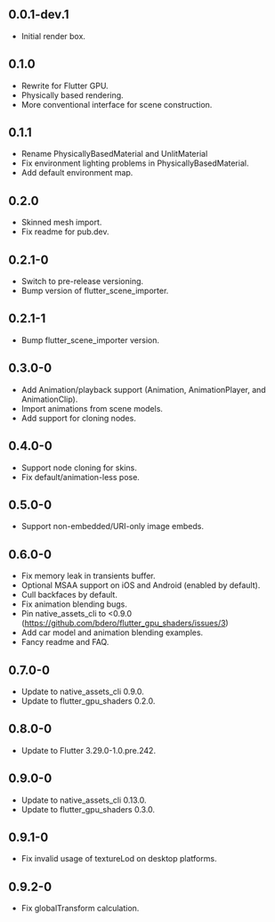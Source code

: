 ## 0.0.1-dev.1

* Initial render box.

## 0.1.0

* Rewrite for Flutter GPU.
* Physically based rendering.
* More conventional interface for scene construction.

## 0.1.1

* Rename PhysicallyBasedMaterial and UnlitMaterial
* Fix environment lighting problems in PhysicallyBasedMaterial.
* Add default environment map.

## 0.2.0

* Skinned mesh import.
* Fix readme for pub.dev.

## 0.2.1-0

* Switch to pre-release versioning.
* Bump version of flutter_scene_importer.

## 0.2.1-1

* Bump flutter_scene_importer version.

## 0.3.0-0

* Add Animation/playback support (Animation, AnimationPlayer, and AnimationClip).
* Import animations from scene models.
* Add support for cloning nodes.

## 0.4.0-0

* Support node cloning for skins.
* Fix default/animation-less pose.

## 0.5.0-0

* Support non-embedded/URI-only image embeds.

## 0.6.0-0

* Fix memory leak in transients buffer.
* Optional MSAA support on iOS and Android (enabled by default).
* Cull backfaces by default.
* Fix animation blending bugs.
* Pin native_assets_cli to <0.9.0
  (https://github.com/bdero/flutter_gpu_shaders/issues/3)
* Add car model and animation blending examples.
* Fancy readme and FAQ.

## 0.7.0-0

* Update to native_assets_cli 0.9.0.
* Update to flutter_gpu_shaders 0.2.0.

## 0.8.0-0

* Update to Flutter 3.29.0-1.0.pre.242.

## 0.9.0-0

* Update to native_assets_cli 0.13.0.
* Update to flutter_gpu_shaders 0.3.0.

## 0.9.1-0

* Fix invalid usage of textureLod on desktop platforms.

## 0.9.2-0

* Fix globalTransform calculation.
